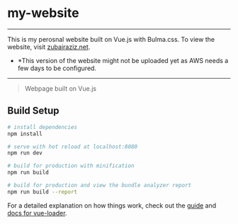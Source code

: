 # my-website
_________________________________________________________________


This is my perosnal website built on Vue.js with Bulma.css.
To view the website, visit [zubairaziz.net](http://www.zubairaziz.net).

* *This version of the website might not be uploaded yet as AWS needs a few days to be configured. 

_________________________________________________________________

> Webpage built on Vue.js

## Build Setup

``` bash
# install dependencies
npm install

# serve with hot reload at localhost:8080
npm run dev

# build for production with minification
npm run build

# build for production and view the bundle analyzer report
npm run build --report
```

For a detailed explanation on how things work, check out the [guide](http://vuejs-templates.github.io/webpack/) and [docs for vue-loader](http://vuejs.github.io/vue-loader).
